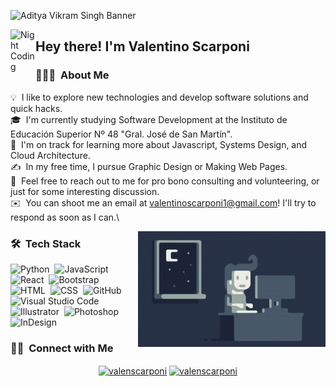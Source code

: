 ![Aditya Vikram Singh Banner](https://www.canva.com/design/DAGDJw62vAc/joKPP_iKhbMvhOElkUkA9Q/edit?utm_content=DAGDJw62vAc&utm_campaign=designshare&utm_medium=link2&utm_source=sharebutton)

<img alt="Night Coding" src="./assets/Hand%20Wave.gif" width='40' align="left"/><h2>Hey there! I'm Valentino Scarponi</h2>

<!-- ## 👋 &nbsp;Hey there! I'm Aditya -->

### 👨🏻‍💻 &nbsp;About Me

💡 &nbsp;I like to explore new technologies and develop software solutions and quick hacks.\
🎓 &nbsp;I'm currently studying Software Development at the Instituto de Educación Superior Nº 48 "Gral. José de San Martín".\
🌱 &nbsp;I'm on track for learning more about Javascript, Systems Design, and Cloud Architecture.\
✍️ &nbsp;In my free time, I pursue Graphic Design or Making Web Pages.\
💬 &nbsp;Feel free to reach out to me for pro bono consulting and volunteering, or just for some interesting discussion.\
✉️ &nbsp;You can shoot me an email at valentinoscarponi1@gmail.com! I'll try to respond as soon as I can.\

<img alt="Night Coding" src="https://raw.githubusercontent.com/AVS1508/AVS1508/master/assets/Night-Coding.gif" align="right"/>

### 🛠 &nbsp;Tech Stack

![Python](https://img.shields.io/badge/-Python-05122A?style=flat&logo=python)&nbsp;
![JavaScript](https://img.shields.io/badge/-JavaScript-05122A?style=flat&logo=javascript)&nbsp;
![React](https://img.shields.io/badge/-React-05122A?style=flat&logo=react)&nbsp;
![Bootstrap](https://img.shields.io/badge/-Bootstrap-05122A?style=flat&logo=bootstrap&logoColor=563D7C)\
![HTML](https://img.shields.io/badge/-HTML-05122A?style=flat&logo=HTML5)&nbsp;
![CSS](https://img.shields.io/badge/-CSS-05122A?style=flat&logo=CSS3&logoColor=1572B6)&nbsp;
![GitHub](https://img.shields.io/badge/-GitHub-05122A?style=flat&logo=github)&nbsp;
![Visual Studio Code](https://img.shields.io/badge/-Visual%20Studio%20Code-05122A?style=flat&logo=visual-studio-code&logoColor=007ACC)&nbsp;
![Illustrator](https://img.shields.io/badge/-Illustrator-05122A?style=flat&logo=adobe-illustrator)&nbsp;
![Photoshop](https://img.shields.io/badge/-Photoshop-05122A?style=flat&logo=adobe-photoshop)&nbsp;
![InDesign](https://img.shields.io/badge/-InDesign-05122A?style=flat&logo=adobe-indesign)


### 🤝🏻 &nbsp;Connect with Me

<p align="center">
<a href="https://twitter.com/valenscarponi" target="blank"><img align="center" src="https://raw.githubusercontent.com/rahuldkjain/github-profile-readme-generator/master/src/images/icons/Social/twitter.svg" alt="valenscarponi" height="30" width="40" /></a>
<a href="https://instagram.com/valenscarponi" target="blank"><img align="center" src="https://raw.githubusercontent.com/rahuldkjain/github-profile-readme-generator/master/src/images/icons/Social/instagram.svg" alt="valenscarponi" height="30" width="40" /></a>
</p>
